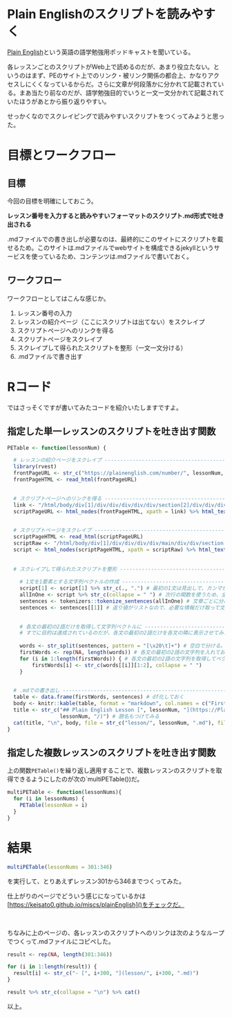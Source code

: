 # Plain Englishのスクリプトを読みやすく
[Plain English](https://plainenglish.com)という英語の語学勉強用ポッドキャストを聞いている。

各レッスンごとのスクリプトがWeb上で読めるのだが、あまり役立たない。というのはまず、PEのサイト上でのリンク・被リンク関係の都合上、かなりアクセスしにくくなっているからだ。さらに文章が何段落かに分かれて記載されている。まあ当たり前なのだが、語学勉強目的でいうと一文一文分かれて記載されていたほうがあとから振り返りやすい。

せっかくなのでスクレイピングで読みやすいスクリプトをつくってみようと思った。

# 目標とワークフロー

## 目標
今回の目標を明確にしておこう。

**レッスン番号を入力すると読みやすいフォーマットのスクリプト.md形式で吐き出される**

.mdファイルでの書き出しが必要なのは、最終的にこのサイトにスクリプトを載せるため。このサイトは.mdファイルでwebサイトを構成できるjekyllというサービスを使っているため、コンテンツは.mdファイルで書いておく。

## ワークフロー

ワークフローとしてはこんな感じか。

1. レッスン番号の入力
2. レッスンの紹介ページ（ここにスクリプトは出てない）をスクレイプ
3. スクリプトページへのリンクを得る
4. スクリプトページをスクレイプ
5. スクレイプして得られたスクリプトを整形（一文一文分ける）
6. .mdファイルで書き出す

# Rコード

ではさっそくですが書いてみたコードを紹介いたしますですよ。

## 指定した単一レッスンのスクリプトを吐き出す関数

```R
PETable <- function(lessonNum) {

  # レッスンの紹介ページをスクレイプ -----------------------------------------------------------------
  library(rvest)
  frontPageURL <- str_c("https://plainenglish.com/number/", lessonNum, "/")
  frontPageHTML <- read_html(frontPageURL)
  

  # スクリプトページへのリンクを得る -----------------------------------------------------------------
  link <- "/html/body/div[1]/div/div/div/div/div/section[2]/div/div/div/div/div/div[2]/div/div/article/div/a/@href" # XPathはあらかじめ調べておいた
  scriptPageURL <- html_nodes(frontPageHTML, xpath = link) %>% html_text()
  

  # スクリプトページをスクレイプ -----------------------------------------------------------------
  scriptPageHTML <- read_html(scriptPageURL)
  scriptRaw <- "/html/body/div[1]/div/div/div/div/main/div/div/section[5]/div/div/div/div/div/section/div/div/div[1]/div/div/div[2]/div/div/div/div[2]/div[1]/p" # 同上
  script <- html_nodes(scriptPageHTML, xpath = scriptRaw) %>% html_text()
  
  
  # スクレイプして得られたスクリプトを整形 -----------------------------------------------------------------
  
    # 1文を1要素とする文字列ベクトルの作成 ---------------------------------------------
    script[1] <- script[1] %>% str_c(., ".") # 最初の1文は見出しで、カンマがないのでつける。この時点では1段落を1要素とする文字列ベクトル
    allInOne <- script %>% str_c(collapse = " ") # 次行の関数を使うため、全要素を1要素に詰め込んだ文字列ベクトルを作る
    sentences <- tokenizers::tokenize_sentences(allInOne) # 文章ごとに分ける。これ、正規表現でやろうとすると案外むずい。関数があってよかった
    sentences <- sentences[[1]] # 返り値がリストなので、必要な情報だけ取って文字列ベクトルにする
  

    # 各文の最初の2語だけを取得して文字列ベクトルに ---------------------------------------------
    # すでに目的は達成されているのだが、各文の最初の2語だけを各文の隣に表示させてみたい。最初の2語だけ見て全文がいえるくらいになっていたら、他のスピーキングの場面にも応用が利きそうだ。
  
    words <- str_split(sentences, pattern = "[\x20\t]+") # 空白で分ける。返り値はリスト
    firstWords <- rep(NA, length(words)) # 各文の最初の2語の文字列を入れておく文字列ベクトルを用意
    for (i in 1:length(firstWords)) { # 各文の最初の2語の文字列を取得してベクトルに入れる
        firstWords[i] <- str_c(words[[i]][1:2], collapse = " ")
    }
  

  # .mdでの書き出し ------------------------------------------------------------------
  table <- data.frame(firstWords, sentences) # df化しておく
  body <- knitr::kable(table, format = "markdown", col.names = c("First Two Words", "Sentence"))
  title <- str_c("## Plain English Lesson [", lessonNum, "](https://PlainEnglish.com/number/",
                 lessonNum, "/)") # 題名もつけてみる
  cat(title, "\n", body, file = str_c("lesson/", lessonNum, ".md"), fill = TRUE) # cat()で書き出す
}
```
## 指定した複数レッスンのスクリプトを吐き出す関数

上の関数`PETable()`を繰り返し適用することで、複数レッスンのスクリプトを取得できるようにしたのが次の`multiPETable())だ。

```R
multiPETable <- function(lessonNums){
  for (i in lessonNums) {
    PETable(lessonNum = i)
  }
}
```

# 結果

```R
multiPETable(lessonNums = 301:346)
```

を実行して、とりあえずレッスン301から346までつくってみた。

仕上がりのページでどういう感じになっているかは[https://keisato0.github.io/miscs/plainEnglish]()をチェックだ。

<br>

ちなみに上のページの、各レッスンのスクリプトへのリンクは次のようなループでつくって.mdファイルにコピペした。

```R
result <- rep(NA, length(301:346))

for (i in 1:length(result)) {
  result[i] <- str_c("- [", i+300, "](lesson/", i+300, ".md)") 
}

result %>% str_c(collapse = "\n") %>% cat()

```

以上。